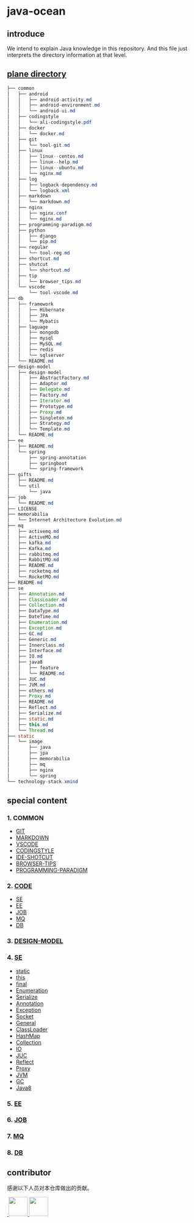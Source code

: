 # java-ocean

## introduce

We intend to explain Java knowledge in this repository.
And this file just interprets the directory information at that level.

## [plane directory](./directory.md)

```java
├── common
│   ├── android
│   │   ├── android-activity.md
│   │   ├── android-environment.md
│   │   └── android-ui.md
│   ├── codingstyle
│   │   └── ali-codingstyle.pdf
│   ├── docker
│   │   └── docker.md
│   ├── git
│   │   └── tool-git.md
│   ├── linux
│   │   ├── linux--centos.md
│   │   ├── linux--help.md
│   │   ├── linux--ubuntu.md
│   │   └── nginx.md
│   ├── log
│   │   ├── logback-dependency.md
│   │   └── logback.xml
│   ├── markdown
│   │   └── markdown.md
│   ├── nginx
│   │   ├── nginx.conf
│   │   └── nginx.md
│   ├── programming-paradigm.md
│   ├── python
│   │   ├── django
│   │   └── pip.md
│   ├── regular
│   │   └── tool-reg.md
│   ├── shortcut.md
│   ├── shutcut
│   │   └── shortcut.md
│   ├── tip
│   │   └── browser_tips.md
│   └── vscode
│       └── tool-vscode.md
├── db
│   ├── framework
│   │   ├── Hibernate
│   │   ├── JPA
│   │   └── Mybatis
│   ├── laguage
│   │   ├── mongodb
│   │   ├── mysql
│   │   ├── MySQL.md
│   │   ├── redis
│   │   └── sqlserver
│   └── README.md
├── design-model
│   ├── design-model
│   │   ├── AbstractFactory.md
│   │   ├── Adaptor.md
│   │   ├── Delegate.md
│   │   ├── Factory.md
│   │   ├── Iterator.md
│   │   ├── Prototype.md
│   │   ├── Proxy.md
│   │   ├── Singleton.md
│   │   ├── Strategy.md
│   │   └── Template.md
│   └── README.md
├── ee
│   ├── README.md
│   └── spring
│       ├── spring-annotation
│       ├── springboot
│       └── spring-framework
├── gifts
│   ├── README.md
│   └── util
│       └── java
├── job
│   └── README.md
├── LICENSE
├── memorabilia
│   └── Internet Architecture Evolution.md
├── mq
│   ├── activemq.md
│   ├── ActiveMQ.md
│   ├── kafka.md
│   ├── Kafka.md
│   ├── rabbitmq.md
│   ├── RabbitMQ.md
│   ├── README.md
│   ├── rocketmq.md
│   └── RocketMQ.md
├── README.md
├── se
│   ├── Annotation.md
│   ├── ClassLoader.md
│   ├── Collection.md
│   ├── DataType.md
│   ├── DateTime.md
│   ├── Enumeration.md
│   ├── Exception.md
│   ├── GC.md
│   ├── Generic.md
│   ├── Innerclass.md
│   ├── Interface.md
│   ├── IO.md
│   ├── java8
│   │   ├── feature
│   │   └── README.md
│   ├── JUC.md
│   ├── JVM.md
│   ├── others.md
│   ├── Proxy.md
│   ├── README.md
│   ├── Reflect.md
│   ├── Serialize.md
│   ├── static.md
│   ├── this.md
│   └── Thread.md
├── static
│   └── image
│       ├── java
│       ├── jpa
│       ├── memorabilia
│       ├── mq
│       ├── nginx
│       └── spring
└── technology-stack.xmind
```

## special content

### 1. COMMON

- [GIT](./common/git/tool-git.md)
- [MARKDOWN](./common/markdown/markdown.md)
- [VSCODE](./common/vscode/tool-vscode.md)
- [CODINGSTYLE](./common/codingstyle/ali-codingstyle.pdf)
- [IDE-SHOTCUT](./common/shorcut.md)
- [BROWSER-TIPS](./common/browser_tips.md)
- [PROGRAMMING-PARADIGM](./common/programming-paradigm.md)

### 2. [CODE](./code/README.md)

- [SE](./code/se/README.md)
- [EE](./code/ee/README.md)
- [JOB](./code/job/README.md)
- [MQ](./code/mq/README.md)
- [DB](./code/db/README.md)

### 3. [DESIGN-MODEL](./design-model/README.md)

### 4. [SE](./se/README.md)

- [static](./se/static.md)
- [this](./se/this.md)
- [final](./se/final.md)
- [Enumeration](./se/Enumeration.md)
- [Serialize](./se/Serialize.md)
- [Annotation](./se/Annotation.md)
- [Exception](./se/Exception.md)
- [Socket](./se/Socket.md)
- [General](./se/General.md)
- [ClassLoader](./se/ClassLoader.md)
- [HashMap](./se/HashMap.md)
- [Collection](./se/Collection.md)
- [IO](./se/IO.md)
- [JUC](./se/JUC.md)
- [Reflect](./se/Reflect.md)
- [Proxy](./se/Proxy.md)
- [JVM](./se/JVM.md)
- [GC](./se/GC.md)
- [Java8](./se/java8/README.md)

### 5. [EE](./ee/README.md)

### 6. [JOB](./job/README.md)

### 7. [MQ](./mq/README.md)

### 8. [DB](./db/README.md)

## contributor

感谢以下人员对本仓库做出的贡献。

<a href="https://github.com/Alice52">
​    <img src="https://avatars1.githubusercontent.com/u/42330329?s=460&v=4" width="50px">
</a>
<a href="https://github.com/lianshun1000">
​    <img src="https://avatars0.githubusercontent.com/u/51190323?s=400&v=4" width="50px">
</a>
